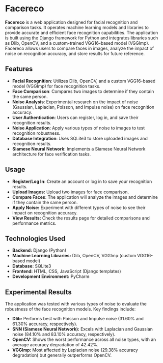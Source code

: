 # Facereco

**Facereco** is a web application designed for facial recognition and comparison tasks. It operates machine learning models and libraries to provide accurate and efficient face recognition capabilities. The application is built using the Django framework for Python and integrates libraries such as Dlib, OpenCV, and a custom-trained VGG16-based model (VGGImp). Facereco allows users to compare faces in images, analyze the impact of noise on recognition accuracy, and store results for future reference.

## Features

- **Facial Recognition**: Utilizes Dlib, OpenCV, and a custom VGG16-based model (VGGImp) for face recognition tasks.
- **Face Comparison**: Compares two images to determine if they contain the same person.
- **Noise Analysis**: Experimental research on the impact of noise (Gaussian, Laplacian, Poisson, and Impulse noise) on face recognition accuracy.
- **User Authentication**: Users can register, log in, and save their recognition results.
- **Noise Application**: Apply various types of noise to images to test recognition robustness.
- **Database Integration**: Uses SQLite3 to store uploaded images and recognition results.
- **Siamese Neural Network**: Implements a Siamese Neural Network architecture for face verification tasks.

## Usage
- **Register/Log In:** Create an account or log in to save your recognition results.
- **Upload Images:** Upload two images for face comparison.
- **Compare Faces:** The application will analyze the images and determine if they contain the same person.
- **Apply Noise:** Experiment with different types of noise to see their impact on recognition accuracy.
- **View Results:** Check the results page for detailed comparisons and performance metrics.

## Technologies Used
- **Backend:** Django (Python)
- **Machine Learning Libraries:** Dlib, OpenCV, VGGImp (custom VGG16-based model)
- **Database:** SQLite3
- **Frontend:** HTML, CSS, JavaScript (Django templates)
- **Development Environment:** PyCharm

## Experimental Results

The application was tested with various types of noise to evaluate the robustness of the face recognition models. Key findings include:
- **Dlib:** Performs best with Poisson and Impulse noise (31.60% and 61.30% accuracy, respectively).
- **SNN (Siamese Neural Network):** Excels with Laplacian and Gaussian noise (84.10% and 83.10% accuracy, respectively).
- **OpenCV:** Shows the worst performance across all noise types, with an average accuracy degradation of 42.42%.
- **VGGImp:** Most affected by Laplacian noise (29.38% accuracy degradation) but generally outperforms OpenCV.